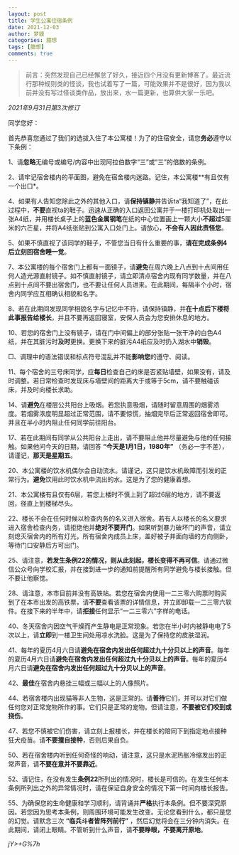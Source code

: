 ```yaml
---
layout: post
title: 学生公寓住宿条例
date: 2021-12-03
author: 梦貘
categories: 臆想
tags: [臆想]
comments: true
---
```


> 前言：突然发现自己已经懈怠了好久，接近四个月没有更新博客了。最近流行那种规则类的怪谈，我也试着写了一篇，可能效果并不是很好，因为我以前并没有写过怪谈类作品，放出来，水一篇更新，也算供大家一乐吧。

*2021年9月31日第3次修订*

同学您好：

首先恭喜您通过了我们的选拔入住了本公寓楼！为了的住宿安全，请您**务必**遵守以下条例：

1、请**忽略**无编号或编号/内容中出现阿拉伯数字“三”或“三”的倍数的条例。

2、请牢记宿舍楼内的平面图，避免在宿舍楼内迷路。记住，本公寓楼**有且仅有一个出口*。

4、如果有人告知您除此之外的其他入口，请**保持镇静**并告诉ta“我知道了”，在此过程中，**不要**直视ta的鞋子。迅速从正确的入口返回公寓并于一楼打印机处取出一张A4纸，并用楼长桌子上的**蓝色金属钢笔**在纸的中心位置画上一颗大小**不超过**5厘米的六芒星，并将A4纸张贴到公寓入口处门上。请放心，**不会有人因此责怪您**。

5、如果不慎直视了该同学的鞋子，不管您当日有什么重要的事，**请在完成条例4后立刻回宿舍睡一觉**。

7、本公寓楼的每个宿舍门上都有一面镜子，请**避免**在周六晚上八点到十点间用任何人造光源直射镜子。如不慎直射镜子，请立即清点宿舍内现有同学数量，并在八点到十点间不要出宿舍门，也不要让任何人员进来。在此期间，每隔半个小时，宿舍内同学应互相确认相貌和名字。

8、若在此期间发现同学相貌名字与记忆中不符，请保持镇静，并**在十点后下楼将此事报告给楼长**，并且不要再返回寝室，安保人员会为您安排休息的地方。

10、若您的宿舍门上没有镜子，请在门中间偏上的部分张贴一张干净的白色A4纸，并在其脏污时**及时**更换。更换下来的脏污A4纸应及时扔入湖水中**销毁**。

□、调理中的语法错误和标点符号混乱并不能**影响您**的遵守、阅读。

11、每个宿舍的三号床同学，应**每日**检查自己的床是否紧贴墙壁，如果没有，请及时调整。若日常检查时发现床与墙壁间的距离大于或等于5cm，请不要触碰该床，并及时向楼长求助。

14、请**避免**在楼层公共阳台上吸烟。若您执意吸烟，请随时留意周围的烟雾浓度。若烟雾浓度明显超过正常范围，请不要惊慌，抽烟完毕后正常返回宿舍即可。并且在半小时内阻止任何同学前往阳台。

17、若在此期间有同学从公共阳台上走出，请不要阻止他并尽量避免与他的任何接触。如果他问今天的日期，请回答 **“今天是1月1日，1980年”** （务必一字不差），请谨记，**那天是星期五**。

20、本公寓楼的饮水机偶尔会自动流水。请谨记，这只是饮水机故障而引发的正常行为。**避免**饮用此时饮水机中流出的水。这是为了您的健康着想。

21、本公寓楼有且仅有6层，若您上楼时不慎上到了超过6层的地方，请不要返回，径直上到楼梯尽头。

22、楼长不会在任何时候以检查内务的名义进入宿舍。若有人以楼长的名义要求进入宿舍检查内务，请拒绝他并**绝对不要开门**。如果听到暴力破坏门的声音，请立刻熄灭宿舍内的所有灯光，所有宿舍内成员上床，盖好被子并面向墙的方向侧卧，等待门口安静后方可出门。

25、请注意，**若发生条例22的情况，则从此刻起，楼长变得不再可信**。请通过微信公众号向学校汇报，并在接到进一步的通知前提醒所有同学避免与楼长接触。但不要让他察觉。

28、请注意，本市目前并没有高铁站。若您在宿舍内使用一二三零六购票时购买到了在本市出发的高铁票，请**不要**查看该票的详情信息，并立即卸载一二三零六软件。在接下来的半年中，请**拒接**任何显示“一二三零六”字样的电话。

40、冬天宿舍内因空气干燥而产生静电是正常现象。若您在半小时内被静电电了5次以上，请**立即**到一楼卫生间处用凉水洗脸。这是为了保持您的皮肤湿润。

41、每年的夏历4月六日请**避免在宿舍内发出任何超过九十分贝以上的声音**。每年的夏历4月六日请**避免在宿舍内发出任何超过九十分贝以上的声音**。每年的夏历4月六日请**避免在宿舍内发出任何超过九十分贝以上的声音**。

42、**最佳**在宿舍内悬挂三幅或三幅以上的人像照片。

44、若宿舍楼内出现猫等非人生物，这是正常的。请**善待**它们，并可以对它们做任何您对正常宠物所作的事。它们只是正常的宠物。但请注意，**不要被它们咬到或挠伤**。

47、若您不慎被它们伤害，请立刻上报楼长，并在楼长的陪同下到指定地点接种狂犬疫苗。请**不要擅自接种**，否则后果自负。

50、若在宿舍楼内听到任何奇怪的响动，请注意，这只是水泥热胀冷缩发出的正常声音，请**不要在意并不要靠近**。

52、请记住，在没有发生**条例22**所列出的情况时，楼长是可信的。在发生任何本条例所列出之外的异常情况时，请在保证自身安全的情况下第一时间向楼长报告。

55、为确保您的生命健康和学习顺利，请背诵并**严格**执行本条例。但不要深究原因。若您因为思考本条例，则周围环境可能发生改变。无论您看到什么，都只是您的幻觉。请默念三次 **“临兵斗者皆阵列前行”** ，然后幻觉将会在三分钟内消失。在此期间，请闭上眼睛。不管听到什么声音，请**不要睁眼，不要离开原地**。

*jY>+G%7h*
